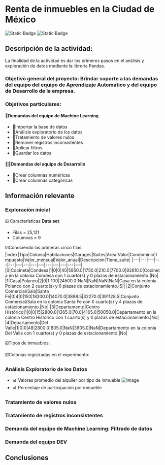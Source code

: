 # Renta de inmuebles en la Ciudad de México
![Static Badge](https://img.shields.io/badge/Oracle_Next_Education-blue?style=plastic&logo=python&logoColor=green&logoSize=auto&label=Alura%20Latam)
![Static Badge](https://img.shields.io/badge/Proyecto-blue?style=plastic&logo=pandas&logoColor=green&logoSize=auto&label=Pandas%20ETL)

## Descripción de la actividad:
La finalidad de la actividad es dar los primeros pasos en el análisis y exploración de datos mediante la librería Pandas.

### Objetivo general del proyecto: Brindar soporte a las demandas del equipo del equipo de Aprendizaje Automático y del equipo de Desarrollo de la empresa.

### Objetivos particulares:

#### 🤖Demandas del equipo de Machine Learning
- 🎯Importar la base de datos 
- 🎯Análisis exploratorio de los datos
- 🎯Tratamiento de valores nulos
- 🎯Remover registros inconsistentes 
- 🎯Aplicar filtros 
- 🎯Guardar los datos

#### 👨‍💻Demandas del equipo de Desarrollo
 - 🎯Crear columnas numéricas
 - 🎯Crear columnas categóricas

## Información relevante

### Exploración inicial
☑️ Características **Data set**: 
- Filas = 25,121
- Columnas = 9 

☑️Conociendo las primeras cinco filas:
|index|Tipo|Colonia|Habitaciones|Garages|Suites|Area|Valor|Condominio|Impuesto|Valor\_mensual|Valor\_anual|Descripcion|Tiene\_suite|
|---|---|---|---|---|---|---|---|---|---|---|---|---|---|
|0|Cocineta|Condesa|1|0|0|40|5950\.0|1750\.0|210\.0|7700\.0|92610\.0|Cocineta en la colonia Condesa con 1 cuarto\(s\) y 0 plazas de estacionamiento\.|No|
|1|Casa|Polanco|2|0|1|100|24500\.0|NaN|NaN|NaN|NaN|Casa en la colonia Polanco con 2 cuarto\(s\) y 0 plazas de estacionamiento\.|Sí|
|2|Conjunto Comercial/Sala|Santa Fe|0|4|0|150|18200\.0|14070\.0|3888\.5|32270\.0|391128\.5|Conjunto Comercial/Sala en la colonia Santa Fe con 0 cuarto\(s\) y 4 plazas de estacionamiento\.|No|
|3|Departamento|Centro Histórico|1|0|0|15|2800\.0|1365\.0|70\.0|4165\.0|50050\.0|Departamento en la colonia Centro Histórico con 1 cuarto\(s\) y 0 plazas de estacionamiento\.|No|
|4|Departamento|Del Valle|1|0|0|48|2800\.0|805\.0|NaN|3605\.0|NaN|Departamento en la colonia Del Valle con 1 cuarto\(s\) y 0 plazas de estacionamiento\.|No|

☑️Tipos de inmuebles:

☑️Colonias registradas en el experimento:

### Análisis Exploratorio de los Datos
- 📊 Valores promedio del alquiler por tipo de inmueble
![Image](https://github.com/user-attachments/assets/50faaec5-63db-4b5c-ab80-d5737bb41a5a)
- 📊 Porcentaje de participación por inmueble
### Tratamiento de valores nulos
### Tratamiento de registros inconsistentes
### Demanda del equipo de Machine Learning: Filtrado de datos
### Demanda del equipo DEV


## Conclusiones




